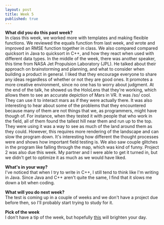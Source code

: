 ```yaml
---
layout: post
title: Week 5
published: true
---
```

**What did you do this past week?**  
In class this week, we worked more with templates and making flexible functions. We reviewed the equals function from last week, and wrote and improved an RMSE function together in class. We also compared compared quicksort in Java to quicksort in C++, and how they react when used with different data types. In the middle of the week, there was another speaker, this time from NASA Jet Propulsion Laboratory (JPL). He talked about their approach on brainstorming and planning, and what to consider when building a product in general. I liked that they encourage everyone to share any ideas regardless of whether or not they are good ones. It promotes a more creative environment, since no one has to worry about judgment. At the end of the talk, he showed us the HoloLens that they're working, which allows them to see an accurate depiction of Mars in VR. It was /so/ cool. They can use it to interact mars as if they were actually there. It was also interesting to hear about some of the problems that they encountered because many of them are not things that we, as programmers, might have though of. For instance, when they tested it with people that who work in the field, all of them found the tallest hill near them and run up to the top. They were using it was a way to see as much of the land around them as they could. However, this requires more rendering of the landscape and can slow the program down. It's interesting how different the thought processes were and shows how important field testing is. We also saw couple glitches in the program like falling through the map, which was kind of funny. Project 2 was also due this week. My partner and I were able to get it turned in, but we didn't get to optimize it as much as we would have liked.

**What's in your way?**  
I've noticed that when I try to write in C++, I still tend to think like I'm writing in Java. Since Java and C++ aren't quite the same, I find that it slows me down a bit when coding.

**What will you do next week?**  
The test is coming up in a couple of weeks and we don't have a project due before then, so I'll probably start trying to study for it.

**Pick of the week**  
I don't have a tip of the week, but hopefully [this](http://www.hongkiat.com/blog/programming-jokes/) will brighten your day.
